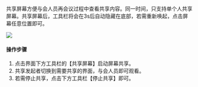 共享屏幕方便与会人员再会议过程中查看共享内容。同一时间，只支持单个人共享屏幕。共享屏幕后，工具栏将会在3s后自动隐藏在底部，若需重新唤起，点击屏幕任意位置即可。

![](https://main.qcloudimg.com/raw/13cde32bad19a14bf2e66c9f0e89c402.png)


#### 操作步骤
1. 点击界面下方工具栏的【共享屏幕】启动屏幕共享。
2. 共享发起者切换到需要共享的界面，与会人员即可观看。
3. 若需停止共享，点击下方工具栏【停止共享】即可。
